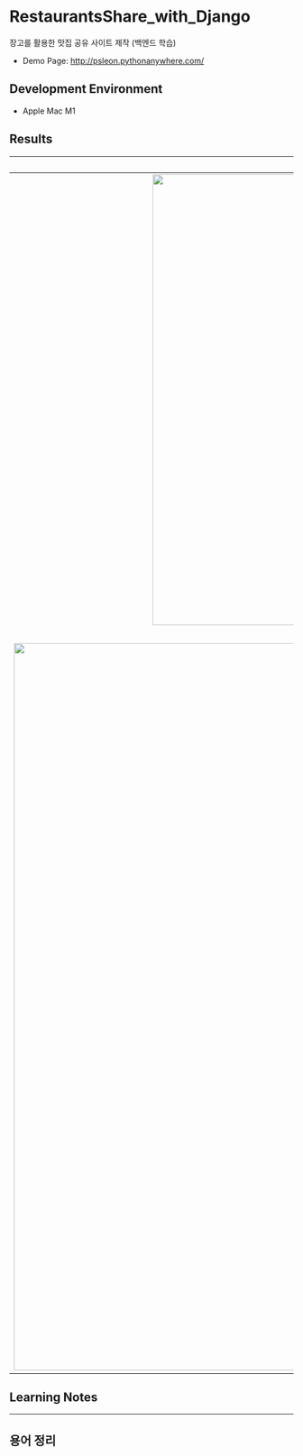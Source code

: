 # RestaurantsShare_with_Django
장고를 활용한 맛집 공유 사이트 제작 (백엔드 학습)
- Demo Page: http://psleon.pythonanywhere.com/

## Development Environment
- Apple Mac M1

## Results
|Main|Create Category|Create Restaurant|Mail|
|:--:|:--:|:--:|:--:|
<img width="800" alt="스크린샷 2024-01-01 오후 8 35 37" src="https://github.com/PSLeon24/RestaurantsShare_with_Django/assets/59058869/31aef0c1-320a-4733-ab43-bfc633c63b7e">|<img width="800" alt="스크린샷 2024-01-01 오후 8 35 52" src="https://github.com/PSLeon24/RestaurantsShare_with_Django/assets/59058869/0a0d9fc8-0d0e-4179-9325-2db55bae9149">|<img width="800" alt="스크린샷 2024-01-01 오후 8 35 22" src="https://github.com/PSLeon24/RestaurantsShare_with_Django/assets/59058869/42de656c-6df7-4ae0-b719-04ccb0065488">|<img width="235" alt="스크린샷 2024-01-01 오후 8 35 11" src="https://github.com/PSLeon24/RestaurantsShare_with_Django/assets/59058869/201de853-98da-421b-81ee-3b23ea6be303">|
|<b>Detailed Restaurant Information</b>|<b>Update Restaurant</b>|<b>Refactoring Code</b>|<b>Sending Email Result</b>|
|<img width="1291" alt="스크린샷 2024-01-01 오후 8 39 26" src="https://github.com/PSLeon24/RestaurantsShare_with_Django/assets/59058869/fdcecf97-75a5-43b3-93f2-ba85b93f3976">|<img width="1292" alt="스크린샷 2024-01-01 오후 8 39 40" src="https://github.com/PSLeon24/RestaurantsShare_with_Django/assets/59058869/4db22701-dd1a-45b0-b378-917da88760ab">|<img width="436" alt="스크린샷 2024-01-01 오후 9 43 24" src="https://github.com/PSLeon24/RestaurantsShare_with_Django/assets/59058869/0433b5f4-01e5-4758-87e2-f4baff1cc724">|<img width="301" alt="스크린샷 2024-01-01 오후 9 43 05" src="https://github.com/PSLeon24/RestaurantsShare_with_Django/assets/59058869/26155fcb-0aa7-4616-8182-b3844a80e8f9">|

## Learning Notes

----
## 용어 정리
